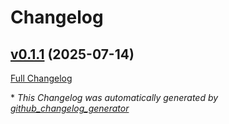 # Changelog

## [v0.1.1](https://github.com/devlooped/grok/tree/v0.1.1) (2025-07-14)

[Full Changelog](https://github.com/devlooped/grok/compare/6898c29f8e8427a7082bede7ed461398d92c7012...v0.1.1)



\* *This Changelog was automatically generated by [github_changelog_generator](https://github.com/github-changelog-generator/github-changelog-generator)*
